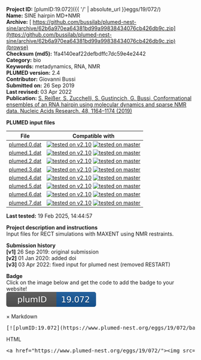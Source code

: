 **Project ID:** [plumID:19.072]({{ '/' | absolute_url }}eggs/19/072/)  
**Name:**  SINE hairpin MD+NMR  
**Archive:** [ https://github.com/bussilab/plumed-nest-sine/archive/62b6a970ea64381bd99a99838434076cb426db9c.zip](https://github.com/bussilab/plumed-nest-sine/archive/62b6a970ea64381bd99a99838434076cb426db9c.zip) [(browse)](https://github.com/bussilab/plumed-nest-sine/tree/62b6a970ea64381bd99a99838434076cb426db9c)  
**Checksum (md5):** 1fa4140eaf22defbdffc7dc59e4e2442  
**Category:**  bio  
**Keywords:**  metadynamics, RNA, NMR  
**PLUMED version:**  2.4  
**Contributor:**  Giovanni Bussi  
**Submitted on:** 26 Sep 2019  
**Last revised:** 03 Apr 2022  
**Publication:** [S. Reißer, S. Zucchelli, S. Gustincich, G. Bussi, Conformational ensembles of an RNA hairpin using molecular dynamics and sparse NMR data. Nucleic Acids Research. 48, 1164–1174 (2019)](http://dx.doi.org/10.1093/nar/gkz1184)  
  
**PLUMED input files**  
  
| File     | Compatible with |  
|:--------:|:--------:|  
| [plumed.0.dat](./data/plumed.0.dat.md) |  [![tested on v2.10](https://img.shields.io/badge/v2.10-passing-green.svg)](data/plumed.0.dat.plumed.stderr) [![tested on master](https://img.shields.io/badge/master-passing-green.svg)](data/plumed.0.dat.plumed_master.stderr) |  
| [plumed.1.dat](./data/plumed.1.dat.md) |  [![tested on v2.10](https://img.shields.io/badge/v2.10-passing-green.svg)](data/plumed.1.dat.plumed.stderr) [![tested on master](https://img.shields.io/badge/master-passing-green.svg)](data/plumed.1.dat.plumed_master.stderr) |  
| [plumed.2.dat](./data/plumed.2.dat.md) |  [![tested on v2.10](https://img.shields.io/badge/v2.10-passing-green.svg)](data/plumed.2.dat.plumed.stderr) [![tested on master](https://img.shields.io/badge/master-passing-green.svg)](data/plumed.2.dat.plumed_master.stderr) |  
| [plumed.3.dat](./data/plumed.3.dat.md) |  [![tested on v2.10](https://img.shields.io/badge/v2.10-passing-green.svg)](data/plumed.3.dat.plumed.stderr) [![tested on master](https://img.shields.io/badge/master-passing-green.svg)](data/plumed.3.dat.plumed_master.stderr) |  
| [plumed.4.dat](./data/plumed.4.dat.md) |  [![tested on v2.10](https://img.shields.io/badge/v2.10-passing-green.svg)](data/plumed.4.dat.plumed.stderr) [![tested on master](https://img.shields.io/badge/master-passing-green.svg)](data/plumed.4.dat.plumed_master.stderr) |  
| [plumed.5.dat](./data/plumed.5.dat.md) |  [![tested on v2.10](https://img.shields.io/badge/v2.10-passing-green.svg)](data/plumed.5.dat.plumed.stderr) [![tested on master](https://img.shields.io/badge/master-passing-green.svg)](data/plumed.5.dat.plumed_master.stderr) |  
| [plumed.6.dat](./data/plumed.6.dat.md) |  [![tested on v2.10](https://img.shields.io/badge/v2.10-passing-green.svg)](data/plumed.6.dat.plumed.stderr) [![tested on master](https://img.shields.io/badge/master-passing-green.svg)](data/plumed.6.dat.plumed_master.stderr) |  
| [plumed.7.dat](./data/plumed.7.dat.md) |  [![tested on v2.10](https://img.shields.io/badge/v2.10-passing-green.svg)](data/plumed.7.dat.plumed.stderr) [![tested on master](https://img.shields.io/badge/master-passing-green.svg)](data/plumed.7.dat.plumed_master.stderr) |  
  
**Last tested:**  19 Feb 2025, 14:44:57
  
**Project description and instructions**  
Input files for RECT simulations with MAXENT using NMR restraints.

  
**Submission history**  
**[v1]** 26 Sep 2019: original submission  
**[v2]** 01 Jan 2020: added doi  
**[v3]** 03 Apr 2022: fixed input for plumed nest (removed RESTART)  
  
**Badge**  
Click on the image below and get the code to add the badge to your website!  
<img src="./badge.svg" alt="plumeDnest:19.072" id="myBtn" class="badge">
<div id="myModal" class="modal">
  <div class="modal-content">
    <span class="close">&times;</span>
    Markdown<pre>[![plumID:19.072](https://www.plumed-nest.org/eggs/19/072/badge.svg)](https://www.plumed-nest.org/eggs/19/072/)</pre>
    HTML<pre>&lt;a href="https://www.plumed-nest.org/eggs/19/072/"&gt;&lt;img src="https://www.plumed-nest.org/eggs/19/072/badge.svg" alt="plumID:19.072"&gt;&lt;/a&gt;</pre>
  </div>
</div>
